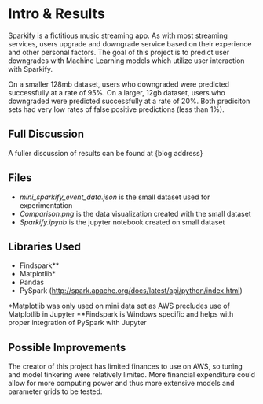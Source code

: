 # Intro & Results
Sparkify is a fictitious music streaming app. As with most streaming services, users upgrade and downgrade service based on their experience and other personal factors. The goal of this project is to predict user downgrades with Machine Learning models which utilize user interaction with Sparkify.

On a smaller 128mb dataset, users who downgraded were predicted successfully at a rate of 95%. On a larger, 12gb dataset, users who downgraded were predicted successfully at a rate of 20%. Both prediciton sets had very low rates of false positive predictions (less than 1%).

## Full Discussion
A fuller discussion of results can be found at {blog address}


## Files
- *mini_sparkify_event_data.json* is the small dataset used for experimentation
- *Comparison.png* is the data visualization created with the small dataset
- *Sparkify.ipynb* is the jupyter notebook created on small dataset

## Libraries Used
- Findspark**
- Matplotlib*
- Pandas
- PySpark (http://spark.apache.org/docs/latest/api/python/index.html)

\*Matplotlib was only used on mini data set as AWS precludes use of Matplotlib in Jupyter
\*\*Findspark is Windows specific and helps with proper integration of PySpark with Jupyter


## Possible Improvements
The creator of this project has limited finances to use on AWS, so tuning and model tinkering were relatively limited. More financial expenditure could allow for more computing power and thus more extensive models and parameter grids to be tested.
